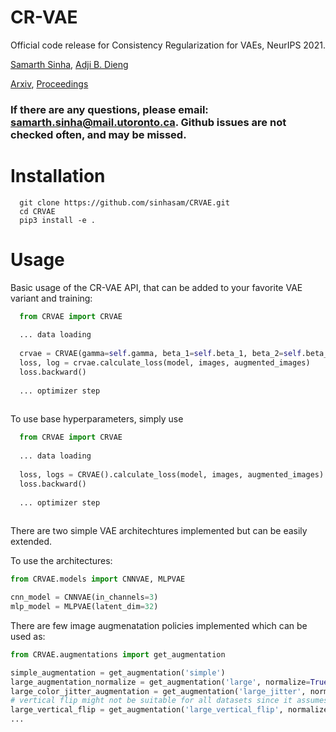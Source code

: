 # CR-VAE

Official code release for Consistency Regularization for VAEs, NeurIPS 2021.

[Samarth Sinha](https://www.samsinha.me/), [Adji B. Dieng](https://adjidieng.github.io/)

[Arxiv](https://arxiv.org/abs/2105.14859),  [Proceedings](https://papers.nips.cc/paper/2021/hash/6c19e0a6da12dc02239312f151072ddd-Abstract.html)

### If there are any questions, please email: samarth.sinha@mail.utoronto.ca. Github issues are not checked often, and may be missed.

# Installation

```
  git clone https://github.com/sinhasam/CRVAE.git
  cd CRVAE
  pip3 install -e .
```
  
# Usage

Basic usage of the CR-VAE API, that can be added to your favorite VAE variant and training:

```python
  from CRVAE import CRVAE
  
  ... data loading
  
  crvae = CRVAE(gamma=self.gamma, beta_1=self.beta_1, beta_2=self.beta_2)
  loss, log = crvae.calculate_loss(model, images, augmented_images)
  loss.backward()
  
  ... optimizer step
  
```

To use base hyperparameters, simply use

```python
  from CRVAE import CRVAE
  
  ... data loading
  
  loss, logs = CRVAE().calculate_loss(model, images, augmented_images)
  loss.backward()
  
  ... optimizer step
  
```

There are two simple VAE architechtures implemented but can be easily extended.

To use the architectures:

```python
from CRVAE.models import CNNVAE, MLPVAE

cnn_model = CNNVAE(in_channels=3)
mlp_model = MLPVAE(latent_dim=32)
```


There are few image augmenatation policies implemented which can be used as:

```python
from CRVAE.augmentations import get_augmentation

simple_augmentation = get_augmentation('simple')
large_augmentation_normalize = get_augmentation('large', normalize=True)
large_color_jitter_augmentation = get_augmentation('large_jitter', normalize=True)
# vertical flip might not be suitable for all datasets since it assumes data symmetry
large_vertical_flip = get_augmentation('large_vertical_flip', normalize=True)
...
```

